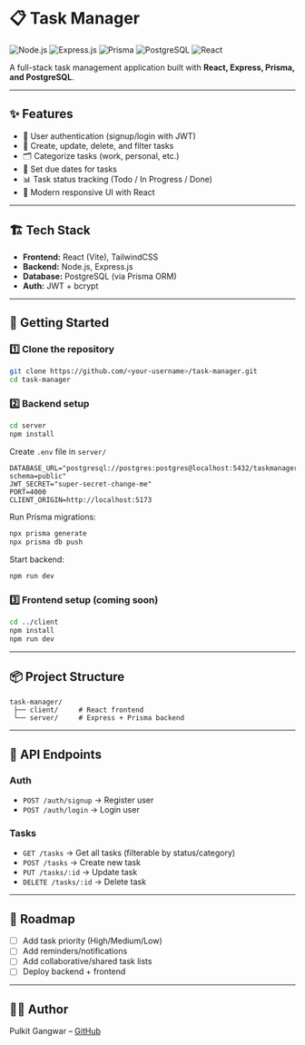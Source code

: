 # 📋 Task Manager

![Node.js](https://img.shields.io/badge/Node.js-339933?style=for-the-badge&logo=node.js&logoColor=white)
![Express.js](https://img.shields.io/badge/Express.js-000000?style=for-the-badge&logo=express&logoColor=white)
![Prisma](https://img.shields.io/badge/Prisma-2D3748?style=for-the-badge&logo=prisma&logoColor=white)
![PostgreSQL](https://img.shields.io/badge/PostgreSQL-336791?style=for-the-badge&logo=postgresql&logoColor=white)
![React](https://img.shields.io/badge/React-20232A?style=for-the-badge&logo=react&logoColor=61DAFB)

A full-stack task management application built with **React, Express, Prisma, and PostgreSQL**.

---

## ✨ Features

- 🔐 User authentication (signup/login with JWT)
- 📌 Create, update, delete, and filter tasks
- 🗂️ Categorize tasks (work, personal, etc.)
- 📅 Set due dates for tasks
- 📊 Task status tracking (Todo / In Progress / Done)
- 🎨 Modern responsive UI with React

---

## 🏗️ Tech Stack

- **Frontend:** React (Vite), TailwindCSS
- **Backend:** Node.js, Express.js
- **Database:** PostgreSQL (via Prisma ORM)
- **Auth:** JWT + bcrypt

---

## 🚀 Getting Started

### 1️⃣ Clone the repository

```bash
git clone https://github.com/<your-username>/task-manager.git
cd task-manager
```

### 2️⃣ Backend setup

```bash
cd server
npm install
```

Create `.env` file in `server/`

```env
DATABASE_URL="postgresql://postgres:postgres@localhost:5432/taskmanager?schema=public"
JWT_SECRET="super-secret-change-me"
PORT=4000
CLIENT_ORIGIN=http://localhost:5173
```

Run Prisma migrations:

```bash
npx prisma generate
npx prisma db push
```

Start backend:

```bash
npm run dev
```

### 3️⃣ Frontend setup (coming soon)

```bash
cd ../client
npm install
npm run dev
```

---

## 📦 Project Structure

```
task-manager/
 ├── client/     # React frontend
 └── server/     # Express + Prisma backend
```

---

## 📝 API Endpoints

### Auth

- `POST /auth/signup` → Register user
- `POST /auth/login` → Login user

### Tasks

- `GET /tasks` → Get all tasks (filterable by status/category)
- `POST /tasks` → Create new task
- `PUT /tasks/:id` → Update task
- `DELETE /tasks/:id` → Delete task

---

## 🎯 Roadmap

- [ ] Add task priority (High/Medium/Low)
- [ ] Add reminders/notifications
- [ ] Add collaborative/shared task lists
- [ ] Deploy backend + frontend

---

## 👨‍💻 Author

Pulkit Gangwar – [GitHub](https://github.com/Pulkit0511)

